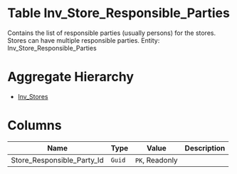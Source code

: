 # Table Inv_Store_Responsible_Parties

Contains the list of responsible parties (usually persons) for the stores. Stores can have multiple responsible parties. Entity: Inv_Store_Responsible_Parties

# Aggregate Hierarchy

* [Inv_Stores](Inv_Stores.md)

# Columns

| Name | Type | Value | Description |
| - | - | - | --- |
|Store_Responsible_Party_Id|`Guid`|`PK`, Readonly||
